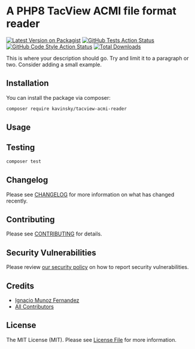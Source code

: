 # A PHP8 TacView ACMI file format reader

[![Latest Version on Packagist](https://img.shields.io/packagist/v/kavinsky/tacview-acmi-reader.svg?style=flat-square)](https://packagist.org/packages/kavinsky/tacview-acmi-reader)
[![GitHub Tests Action Status](https://img.shields.io/github/workflow/status/kavinsky/tacview-acmi-reader/run-tests?label=tests)](https://github.com/kavinsky/tacview-acmi-reader/actions?query=workflow%3ATests+branch%3Amaster)
[![GitHub Code Style Action Status](https://img.shields.io/github/workflow/status/kavinsky/tacview-acmi-reader/Check%20&%20fix%20styling?label=code%20style)](https://github.com/kavinsky/tacview-acmi-reader/actions?query=workflow%3A"Check+%26+fix+styling"+branch%3Amaster)
[![Total Downloads](https://img.shields.io/packagist/dt/kavinsky/tacview-acmi-reader.svg?style=flat-square)](https://packagist.org/packages/kavinsky/tacview-acmi-reader)

This is where your description should go. Try and limit it to a paragraph or two. Consider adding a small example.

## Installation

You can install the package via composer:

```bash
composer require kavinsky/tacview-acmi-reader
```

## Usage



## Testing

```bash
composer test
```

## Changelog

Please see [CHANGELOG](CHANGELOG.md) for more information on what has changed recently.

## Contributing

Please see [CONTRIBUTING](.github/CONTRIBUTING.md) for details.

## Security Vulnerabilities

Please review [our security policy](../../security/policy) on how to report security vulnerabilities.

## Credits

- [Ignacio Munoz Fernandez](https://github.com/kavinsky)
- [All Contributors](../../contributors)

## License

The MIT License (MIT). Please see [License File](LICENSE.md) for more information.
